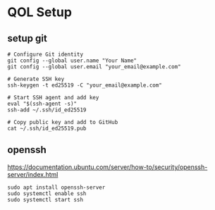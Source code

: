 # QOL Setup
## setup git
``` shell
# Configure Git identity
git config --global user.name "Your Name"
git config --global user.email "your_email@example.com"

# Generate SSH key
ssh-keygen -t ed25519 -C "your_email@example.com"

# Start SSH agent and add key
eval "$(ssh-agent -s)"
ssh-add ~/.ssh/id_ed25519

# Copy public key and add to GitHub
cat ~/.ssh/id_ed25519.pub
```
## openssh
https://documentation.ubuntu.com/server/how-to/security/openssh-server/index.html

```
sudo apt install openssh-server
sudo systemctl enable ssh
sudo systemctl start ssh
```